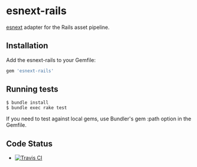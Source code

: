 # esnext-rails

[esnext][esnext] adapter for the Rails asset pipeline.

## Installation

Add the esnext-rails to your Gemfile:

```ruby
gem 'esnext-rails'
```

## Running tests

```
$ bundle install
$ bundle exec rake test
```

If you need to test against local gems, use Bundler's gem :path option in the Gemfile.

## Code Status

* [![Travis CI](https://api.travis-ci.org/esnext/esnext-rails.png)](http://travis-ci.org/esnext/esnext-rails)

[esnext]: https://github.com/esnext/esnext
